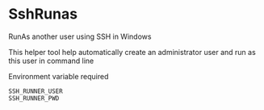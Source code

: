# SshRunas

RunAs another user using SSH in Windows

This helper tool help automatically create an administrator user and run as this user in command line

Environment variable required
```
SSH_RUNNER_USER
SSH_RUNNER_PWD
```